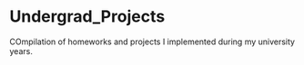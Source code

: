 # Undergrad_Projects
COmpilation of homeworks and projects I implemented during my university years.
